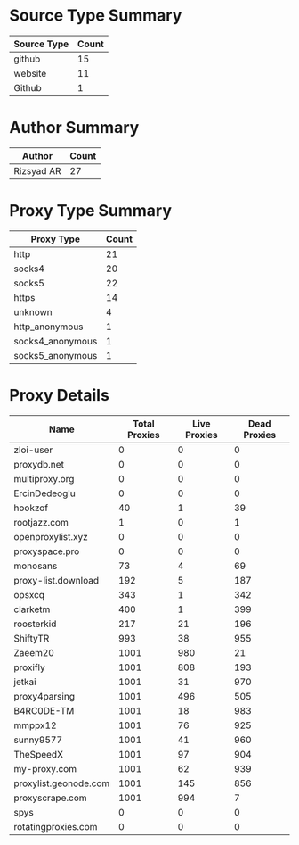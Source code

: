 # Source Type Summary

| Source Type | Count |
|-------------|-------|
| github | 15 |
| website | 11 |
| Github | 1 |


# Author Summary

| Author | Count |
|--------|-------|
| Rizsyad AR | 27 |


# Proxy Type Summary

| Proxy Type | Count |
|------------|-------|
| http | 21 |
| socks4 | 20 |
| socks5 | 22 |
| https | 14 |
| unknown | 4 |
| http_anonymous | 1 |
| socks4_anonymous | 1 |
| socks5_anonymous | 1 |


# Proxy Details

| Name | Total Proxies | Live Proxies | Dead Proxies |
|------|---------------|--------------|---------------|
| zloi-user | 0 | 0 | 0 |
| proxydb.net | 0 | 0 | 0 |
| multiproxy.org | 0 | 0 | 0 |
| ErcinDedeoglu | 0 | 0 | 0 |
| hookzof | 40 | 1 | 39 |
| rootjazz.com | 1 | 0 | 1 |
| openproxylist.xyz | 0 | 0 | 0 |
| proxyspace.pro | 0 | 0 | 0 |
| monosans | 73 | 4 | 69 |
| proxy-list.download | 192 | 5 | 187 |
| opsxcq | 343 | 1 | 342 |
| clarketm | 400 | 1 | 399 |
| roosterkid | 217 | 21 | 196 |
| ShiftyTR | 993 | 38 | 955 |
| Zaeem20 | 1001 | 980 | 21 |
| proxifly | 1001 | 808 | 193 |
| jetkai | 1001 | 31 | 970 |
| proxy4parsing | 1001 | 496 | 505 |
| B4RC0DE-TM | 1001 | 18 | 983 |
| mmppx12 | 1001 | 76 | 925 |
| sunny9577 | 1001 | 41 | 960 |
| TheSpeedX | 1001 | 97 | 904 |
| my-proxy.com | 1001 | 62 | 939 |
| proxylist.geonode.com | 1001 | 145 | 856 |
| proxyscrape.com | 1001 | 994 | 7 |
| spys | 0 | 0 | 0 |
| rotatingproxies.com | 0 | 0 | 0 |
